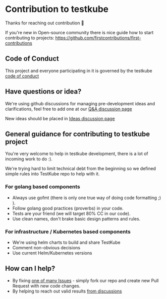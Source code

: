 # Contribution to testkube 

Thanks for reaching out contribution 🎉

If you're new in Open-source community there is nice guide how to start contributing to projects: 
https://github.com/firstcontributions/first-contributions

## Code of Conduct

This project and everyone participating in it is governed by the testkube [code of conduct](CODE_OF_CONDUCT.md)

## Have questions or idea? 

We're using github discussions for managing pre-development ideas and clarifications, feel free to add one at our [Q&A discussion page](https://github.com/kubeshop/testkube/discussions/categories/q-a)

New ideas should be placed in [Ideas discussion page](https://github.com/kubeshop/testkube/discussions/categories/ideas)



## General guidance for contributing to testkube project

You're very welcome to help in testkube development, there is a lot of incoming work to do :). 

We're trying hard to limit technical debt from the beginning so we defined simple rules into TestKube repo to help with it.

### For golang based components

- Always use gofmt (there is only one true way of doing code formatting ;) ).
- Follow golang good practices (proverbs) in your code.
- Tests are your friend (we will target 80% CC in our code).
- Use clean names, don't brake basic design patterns and rules.

### For infrastructure / Kubernetes based components

- We're using helm charts to build and share TestKube
- Comment non-obvious decisions
- Use current Helm/Kubernetes versions


## How can I help?

- By fixing [one of many Issues](https://github.com/kubeshop/testkube/issues) - simply fork our repo and create new Pull Request with new code changes. 
- By helping to reach out valid results [from discussions](https://github.com/kubeshop/testkube/discussions)

